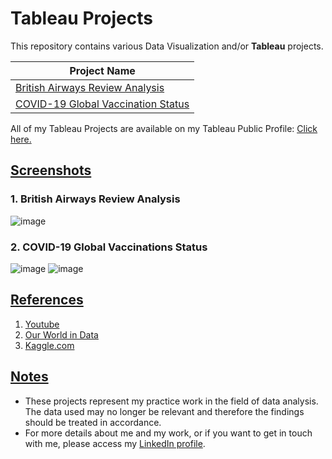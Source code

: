   # Tableau Projects

This repository contains various Data Visualization and/or **Tableau** projects.

|Project Name|
|------------|
|[British Airways Review Analysis](https://public.tableau.com/app/profile/alexandru.praporgescu/viz/BritishAirwaysReviewAnalysis_17077388040120/Dashboard1)|
|[COVID-19 Global Vaccination Status](https://public.tableau.com/app/profile/alexandru.praporgescu/viz/COVID-19GlobalVaccinationStatus_17077260550500/GlobalVaccinationStatus)|

All of my Tableau Projects are available on my Tableau Public Profile: [<ins>Click here</ins>.](https://public.tableau.com/app/profile/alexandru.praporgescu/vizzes)

  ## <ins>Screenshots</ins>

  ### 1. British Airways Review Analysis

![image](https://github.com/AlexPraporgescu/Tableau-Projects/assets/158141333/292b52f0-3189-45ca-aa89-7770b2a1ba19)

  ### 2. COVID-19 Global Vaccinations Status

![image](https://github.com/AlexPraporgescu/Tableau-Projects/assets/158141333/7b078cc0-dd0c-4620-a552-6c46a73cb57a)
![image](https://github.com/AlexPraporgescu/Tableau-Projects/assets/158141333/19346f82-0474-4eec-91f0-b98d631b0820)

  ## <ins>References</ins>

1. [Youtube](https://www.youtube.com/)
2. [Our World in Data](https://ourworldindata.org/coronavirus)
3. [Kaggle.com](https://www.kaggle.com/)

  ## <ins>Notes</ins>

- These projects represent my practice work in the field of data analysis. The data used may no longer be relevant and therefore the findings should be treated in accordance.
- For more details about me and my work, or if you want to get in touch with me, please access my [LinkedIn profile](https://www.linkedin.com/in/alexpraporgescu/).
